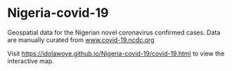 # Nigeria-covid-19
Geospatial data for the Nigerian novel coronavirus confirmed cases. Data are manually curated from www.covid-19.ncdc.org 

Visit https://idolawoye.github.io/Nigeria-covid-19/covid-19.html to view the interactive map.
